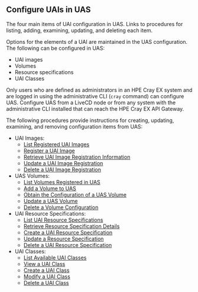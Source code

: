 
## Configure UAIs in UAS

The four main items of UAI configuration in UAS. Links to procedures for listing, adding, examining, updating, and deleting each item.

Options for the elements of a UAI are maintained in the UAS configuration. The following can be configured in UAS:

-   UAI images
-   Volumes
-   Resource specifications
-   UAI Classes

Only users who are defined as administrators in an HPE Cray EX system and are logged in using the administrative CLI \(`cray` command\) can configure UAS. Configure UAS from a LiveCD node or from any system with the administrative CLI installed that can reach the HPE Cray EX API Gateway.

The following procedures provide instructions for creating, updating, examining, and removing configuration items from UAS:

-   UAI Images:
    -   [List Registered UAI Images](List_Registered_UAI_Images.md)
    -   [Register a UAI Image](Register_a_UAI_Image.md)
    -   [Retrieve UAI Image Registration Information](Retrieve_UAI_Image_Registration_Information.md)
    -   [Update a UAI Image Registration](Update_a_UAI_Image_Registration.md)
    -   [Delete a UAI Image Registration](Delete_a_UAI_Image_Registration.md)
-   UAS Volumes:
    -   [List Volumes Registered in UAS](List_Volumes_Registered_in_UAS.md)
    -   [Add a Volume to UAS](Add_a_Volume_to_UAS.md)
    -   [Obtain the Configuration of a UAS Volume](Obtain_Configuration_of_a_UAS_Volume.md)
    -   [Update a UAS Volume](Update_a_UAS_Volume.md)
    -   [Delete a Volume Configuration](Delete_a_Volume_Configuration.md)
-   UAI Resource Specifications:
    -   [List UAI Resource Specifications](List_UAI_Resource_Specifications.md)
    -   [Retrieve Resource Specification Details](Retrieve_Resource_Specification_Details.md)
    -   [Create a UAI Resource Specification](Create_a_UAI_Resource_Specification.md)
    -   [Update a Resource Specification](Update_a_Resource_Specification.md)
    -   [Delete a UAI Resource Specification](Delete_a_UAI_Resource_Specification.md)
-   UAI Classes:
    -   [List Available UAI Classes](List_Available_UAI_Classes.md)
    -   [View a UAI Class](View_a_UAI_Class.md)
    -   [Create a UAI Class](Create_a_UAI_Class.md)
    -   [Modify a UAI Class](Modify_a_UAI_Class.md)
    -   [Delete a UAI Class](Delete_a_UAI_Class.md)


